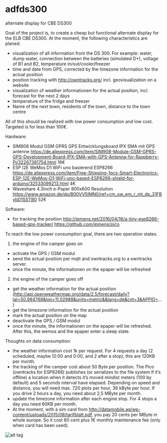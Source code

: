 # adfds300
alternate display for CBE DS300

Goal of the project is, to create a cheap but functional alternate display for the ELB CBE DS300. At the moment, the following characteristics are planed:

* visualization of all information from the DS 300. For example: water, dump water, connection between the batteries (simulated D+), voltage of B1 and B2, temperature in/out/cooler/freezer
* time and date from GPS, corrected by the timezone information for the actual position
* position tracking with http://owntracks.org/ incl. geovisualization on a website 
* visualization of weather informationen for the actual position, incl. forecast for the next 2 days
* temperature of the fridge and freezer
* Name of the next town, residents of the town, distance to the town centre 

All of this should be realized with low power consumption and low cost. Targeted is for less than 100€.

Hardware:
* SIM808 Modul GSM GPRS GPS Entwicklungsboard IPX SMA mit GPS antenne
https://de.aliexpress.com/item/SIM908-Module-GSM-GPRS-GPS-Development-Board-IPX-SMA-with-GPS-Antenna-for-Raspberry-Pi/32267381754.html
16€
* ESP I2E WeMos D1 WiFi uno basierend ESP8266 
https://de.aliexpress.com/item/Free-Shipping-1pcs-Smart-Electronics-ESP-12E-WeMos-D1-WiFi-uno-based-ESP8266-shield-for-arduino/32533099213.html
4€
* Waveshare 4.3inch e-Paper 800x600 Resolution
https://www.amazon.de/dp/B00VV5IMN0/ref=cm_sw_em_r_mt_dp_31FBybD1SSTB0
52€

Software:
* for tracking the position http://jpmens.net/2016/04/16/a-tiny-esp8266-based-gps-tracker/
https://github.com/jpmens/pico


To reach the low power consumption goal, there are two operation states.

1. the engine of the camper goes on
* activate the GPS / GSM modul
* send the actual position per mqtt and owntracks.org to a owntracks server.
* once the minute, the informationen on the epaper will be refreshed

2. the engine of the camper goes off
* get the weather information for the actual position (http://api.openweathermap.org/data/2.5/forecast/daily?lat=50.984768&lon=11.02988&units=metric&&lang=de&cnt=3&APPID=...)
* get the timezone information for the actual position
* mark the actual position on the map
* deactivate the GPS / GSM modul
* once the minute, the informationen on the epaper will be refreshed. After this, the wemos and the epaper enter a sleep state.

Thoughts on data consumption:
* the weather information cost 1k per request. For 4 requests a day (2 scheduled, maybe 12:00 and 0:00, and 2 after a stop), this are 120KB per month.
* the tracking of the camper cost about 50 Byte per position. The Pico (owntracks for ESP8266) publishes (or serializes to the file system if it’s offline) a location when it detects it’s moved mindist meters (100 by default) and 5 seconds interval have elapsed. Depending on speed and distance, you will need max. 720 plots per hour, 36 kByte per hour. If you drive 2 hours a day, you need about 2,5 MByte per month.
* update the timezone information after each engine stop. For 4 stops a day you need 60KB per month. 
* At the moment, with a sim card from http://datamobile.ag/wp-content/uploads/2015/08/tarifblatt.pdf, you pay 20 cents per MByte in whole europe. So it cost 60 cent plus 1€ monthly maintenance fee (only when card has been used).


![alt tag](https://www.wohnmobilforum.de/bilderdienst/wohnmobile/Display_74427_1765.JPG)

